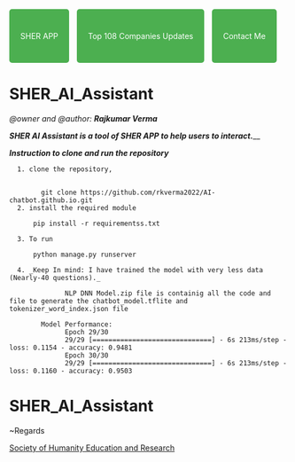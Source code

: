 <!DOCTYPE html>
<html lang="en">
<head>
    <meta charset="UTF-8">
    <meta name="viewport" content="width=device-width, initial-scale=1.0">
</head>
<body>
    <a href="https://play.google.com/store/apps/details?id=com.rkverma.sherapp" style="display: inline-block; padding: 40px 20px; background-color: #4CAF50; color: white; text-decoration: none; border-radius: 5px;">SHER APP</a>
    <a href="https://top108.web.app/" style="display: inline-block; padding: 40px 20px; background-color: #4CAF50; color: white; text-decoration: none; margin-left: 10px; border-radius: 5px;">Top 108 Companies Updates</a>
    <a href="https://www.linkedin.com/in/rajkumar-verma-353966222/" style="display: inline-block; padding: 40px 20px; background-color: #4CAF50; color: white; text-decoration: none; margin-left: 10px; border-radius: 5px;">Contact Me</a>
</body>
</html>



# SHER_AI_Assistant
_@owner and @author: **Rajkumar Verma**_

_**SHER AI Assistant is a tool of SHER APP to help users to interact.**___

_**Instruction to clone and run the repository**_

      1. clone the repository, 


            git clone https://github.com/rkverma2022/AI-chatbot.github.io.git 
      2. install the required module

          pip install -r requirementss.txt

      3. To run

          python manage.py runserver

      4. _Keep In mind: I have trained the model with very less data (Nearly-40 questions)._

                  NLP DNN Model.zip file is containig all the code and file to generate the chatbot_model.tflite and tokenizer_word_index.json file

            Model Performance:
                  Epoch 29/30
                  29/29 [==============================] - 6s 213ms/step - loss: 0.1154 - accuracy: 0.9481
                  Epoch 30/30
                  29/29 [==============================] - 6s 213ms/step - loss: 0.1160 - accuracy: 0.9503
                              


# SHER_AI_Assistant

~Regards

<a href = "https://www.linkedin.com/company/98176407/admin/analytics/followers/">
Society of Humanity Education and Research
</a>
